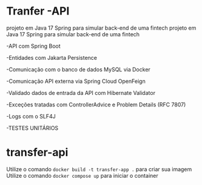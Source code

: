 # Tranfer  -API 
projeto em Java 17 Spring para simular back-end de uma fintech
projeto em Java 17 Spring para simular back-end de uma fintech

-API com Spring Boot

-Entidades com Jakarta Persistence

-Comunicação com o banco de dados MySQL via Docker

-Comunicação API externa via Spring Cloud OpenFeign  

-Validado  dados de entrada da API com Hibernate Validator

-Exceções  tratadas com ControllerAdvice e Problem Details (RFC 7807)

-Logs com o SLF4J

-TESTES UNITÁRIOS


# transfer-api
 
Utilize o comando `docker build -t transfer-app .`  para criar sua imagem
Utilize o comando `docker compose up`  para  iniciar o container 



